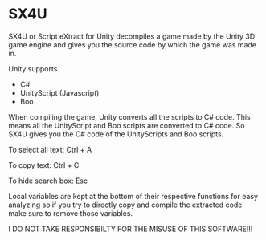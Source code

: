 # SX4U
SX4U or Script eXtract for Unity decompiles a game made by the Unity 3D game engine and gives you the source code by which the game was made in.

Unity supports
<ul>
<li>C#</li>
<li>UnityScript (Javascript)</li>
<li>Boo</li>
</ul>
When compiling the game, Unity converts all the scripts to C# code. This means all the UnityScript and Boo scripts are converted to C# code. So SX4U gives you the C# code of the UnityScripts and Boo scripts.

To select all text: Ctrl + A

To copy text: Ctrl + C

To hide search box: Esc

Local variables are kept at the bottom of their respective functions for easy analyzing so if you try to directly copy and compile the extracted code make sure to remove those variables.

 

I DO NOT TAKE RESPONSIBILTY FOR THE MISUSE OF THIS SOFTWARE!!!
